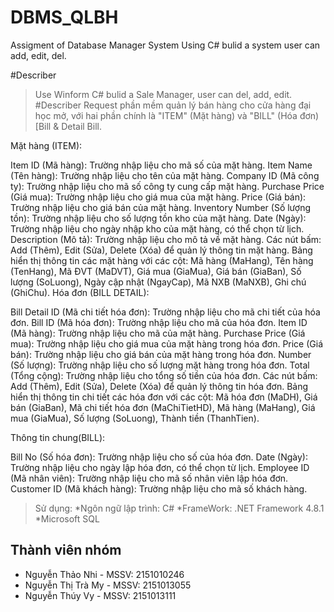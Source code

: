 # DBMS_QLBH
Assigment of Database Manager System 
Using C# bulid a system user can add, edit, del. 

#Describer
>Use Winform C# bulid a Sale Manager, user can del, add, edit.
#Describer Request
>phần mềm quản lý bán hàng cho cửa hàng đại học mở, với hai phần chính là "ITEM" (Mặt hàng) và "BILL" (Hóa đơn) [Bill & Detail Bill.

Mặt hàng (ITEM):

Item ID (Mã hàng): Trường nhập liệu cho mã số của mặt hàng.
Item Name (Tên hàng): Trường nhập liệu cho tên của mặt hàng.
Company ID (Mã công ty): Trường nhập liệu cho mã số công ty cung cấp mặt hàng.
Purchase Price (Giá mua): Trường nhập liệu cho giá mua của mặt hàng.
Price (Giá bán): Trường nhập liệu cho giá bán của mặt hàng.
Inventory Number (Số lượng tồn): Trường nhập liệu cho số lượng tồn kho của mặt hàng.
Date (Ngày): Trường nhập liệu cho ngày nhập kho của mặt hàng, có thể chọn từ lịch.
Description (Mô tả): Trường nhập liệu cho mô tả về mặt hàng.
Các nút bấm: Add (Thêm), Edit (Sửa), Delete (Xóa) để quản lý thông tin mặt hàng.
Bảng hiển thị thông tin các mặt hàng với các cột: Mã hàng (MaHang), Tên hàng (TenHang), Mã ĐVT (MaDVT), Giá mua (GiaMua), Giá bán (GiaBan), Số lượng (SoLuong), Ngày cập nhật (NgayCap), Mã NXB (MaNXB), Ghi chú (GhiChu).
Hóa đơn (BILL DETAIL):

Bill Detail ID (Mã chi tiết hóa đơn): Trường nhập liệu cho mã chi tiết của hóa đơn.
Bill ID (Mã hóa đơn): Trường nhập liệu cho mã của hóa đơn.
Item ID (Mã hàng): Trường nhập liệu cho mã của mặt hàng.
Purchase Price (Giá mua): Trường nhập liệu cho giá mua của mặt hàng trong hóa đơn.
Price (Giá bán): Trường nhập liệu cho giá bán của mặt hàng trong hóa đơn.
Number (Số lượng): Trường nhập liệu cho số lượng mặt hàng trong hóa đơn.
Total (Tổng cộng): Trường nhập liệu cho tổng số tiền của hóa đơn.
Các nút bấm: Add (Thêm), Edit (Sửa), Delete (Xóa) để quản lý thông tin hóa đơn.
Bảng hiển thị thông tin chi tiết các hóa đơn với các cột: Mã hóa đơn (MaDH), Giá bán (GiaBan), Mã chi tiết hóa đơn (MaChiTietHD), Mã hàng (MaHang), Giá mua (GiaMua), Số lượng (SoLuong), Thành tiền (ThanhTien).


Thông tin chung(BILL):

Bill No (Số hóa đơn): Trường nhập liệu cho số của hóa đơn.
Date (Ngày): Trường nhập liệu cho ngày lập hóa đơn, có thể chọn từ lịch.
Employee ID (Mã nhân viên): Trường nhập liệu cho mã số nhân viên lập hóa đơn.
Customer ID (Mã khách hàng): Trường nhập liệu cho mã số khách hàng.

>Sử dụng:
*Ngôn ngữ lập trình: C#
*FrameWork: .NET Framework 4.8.1
*Microsoft SQL

## Thành viên nhóm
* Nguyễn Thảo Nhi - MSSV: 2151010246<br>
* Nguyễn Thị Trà My - MSSV: 2151013055<br>
* Nguyễn Thúy Vy - MSSV: 2151013111<br>
